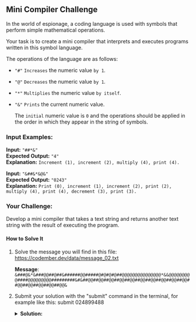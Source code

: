 ## Mini Compiler Challenge
In the world of espionage, a coding language is used with symbols that perform simple mathematical operations.

Your task is to create a mini compiler that interprets and executes programs written in this symbol language.

The operations of the language are as follows:

- `"#"` `Increases` the numeric value `by 1`.
- `"@"` `Decreases` the numeric value `by 1`.
- `"*"` `Multiplies` the numeric value `by itself`.
- `"&"` `Prints` the current numeric value.

  The `initial` numeric value is `0` and the operations should be applied in the order in which they appear in the string of symbols.

### Input Examples:

**Input:** `"##*&"`  
**Expected Output:** `"4"`  
**Explanation:** `Increment (1), increment (2), multiply (4), print (4).`

**Input:** `"&##&*&@&"`  
**Expected Output:** `"0243"`  
**Explanation:** `Print (0), increment (1), increment (2), print (2), multiply (4), print (4), decrement (3), print (3).`

### Your Challenge:
Develop a mini compiler that takes a text string and returns another text string with the result of executing the program.

#### How to Solve It 
1. Solve the message you will find in this file: https://codember.dev/data/message_02.txt  

    **Message**: `&###@&*&###@@##@##&######@@#####@#@#@#@##@@@@@@@@@@@@@@@*&&@@@@@@@@@####@@@@@@@@@#########&#&##@@##@@##@@##@@##@@##@@##@@##@@##@@##@@##@@##@@##@@##@@##@@&`

2. Submit your solution with the "submit" command in the terminal, for example like this:
submit 024899488
      <details>
        <summary><strong>Solution:<strong></summary> 
        <code>submit 024899455</code>
      </details> 
